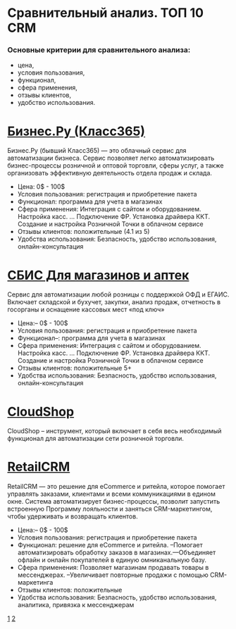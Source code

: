 # Сравнительный анализ. ТОП 10 CRM
### Основные критерии для сравнительного анализа:
- цена,
- условия пользования,
- функционал,
- сфера применения,
- отзывы клиентов,
- удобство использования.

# [Бизнес.Ру (Класс365)](https://crmindex.ru/products/businessru)
Бизнес.Ру (бывший Класс365) — это облачный сервис для автоматизации бизнеса. Сервис позволяет легко автоматизировать бизнес-процессы розничной и оптовой торговли, сферы услуг, а также организовать эффективную деятельность отдела продаж и склада.
- Цена: 0$ - 100$
- Условия пользования: регистрация и приобретение пакета
- Функционал: программа для учета в магазинах
- Сфера применения: Интеграция с сайтом и оборудованием. Настройка касс. … Подключение ФР. Установка драйвера ККТ. Создание и настройка Розничной Точки в облачном сервисе
- Отзывы клиентов: положительные (4.1 из 5)
- Удобства использования: Безпасность, удобство использования, онлайн-консультация

# [СБИС Для магазинов и аптек](https://crmindex.ru/products/sbis_retail)
Сервис для автоматизации любой розницы с поддержкой ОФД и ЕГАИС. Включает складской и бухучет, закупки, анализ продаж, отчетность в госорганы и оснащение кассовых мест «под ключ»
- Цена:– 0$ - 100$
- Условия пользования: регистрация и приобретение пакета
- Функционал–: программа для учета в магазинах
- Сфера применения: Интеграция с сайтом и оборудованием. Настройка касс. … Подключение ФР. Установка драйвера ККТ. Создание и настройка Розничной Точки в облачном сервисе
- Отзывы клиентов: положительные 5+
- Удобства использования: Безпасность, удобство использования, онлайн-консультация

# [CloudShop](https://crmindex.ru/products/sbis_retail)
CloudShop – инструмент, который включает в себя весь необходимый функционал для автоматизации сети розничной торговли.

# [RetailCRM](https://crmindex.ru/products/retail_crm)
 RetailCRM — это решение для eCommerce и ритейла, которое помогает управлять заказами, клиентами и всеми коммуникациями в едином окне. Система автоматизирует бизнес-процессы, позволит запустить встроенную Программу лояльности и заняться CRM-маркетингом, чтобы удерживать и возвращать клиентов.
- Цена:– 0$ - 100$
- Условия пользования: регистрация и приобретение пакета
- Функционал: решение для eCommerce и ритейла. –Помогает автоматизировать обработку заказов в магазинах.—Объединяет офлайн и онлайн покупателей в единую омниканальную базу.
- Сфера применения: Позволяет магазинам продавать товары в мессенджерах. –Увеличивает повторные продажи с помощью CRM-маркетинга
- Отзывы клиентов: положительные
- Удобства использования: Безпасность, удобство использования, аналитика, привязка к мессенджерам


[1](index.md) [2](page2.md)
